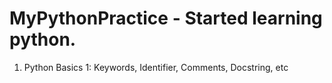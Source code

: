# MyPythonPractice - Started learning python.
1. Python Basics 1: Keywords, Identifier, Comments, Docstring, etc
